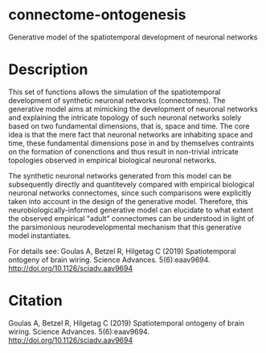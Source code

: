 # connectome-ontogenesis
Generative model of the spatiotemporal development of neuronal networks

# Description

This set of functions allows the simulation of the spatiotemporal development of synthetic neuronal networks (connectomes). The generative model aims at mimicking the development of neuronal networks and explaining the intricate topology of such neuronal networks solely based on two fundamental dimensions, that is, space and time. The core idea is that the mere fact that neuronal networks are inhabiting space and time, these fundamental dimensions pose in and by themselves contraints on the formation of conenctions and thus result in non-trivial intricate topologies observed in empirical biological neuronal networks. 

The synthetic neuronal networks generated from this model can be subsequently directly and quantitevely compared with empirical biological neuronal networks connectomes, since such comparisons were explicitly taken into account in the design of the generative model. Therefore, this neurobiologically-informed generative model can elucidate to what extent the observed empirical "adult" connectomes can be understood in light of the parsimonious neurodevelopmental mechanism that this generative model instantiates.

For details see:
Goulas A, Betzel R, Hilgetag C (2019) Spatiotemporal ontogeny of brain wiring. Science Advances. 5(6):eaav9694. http://doi.org/10.1126/sciadv.aav9694

# Citation

Goulas A, Betzel R, Hilgetag C (2019) Spatiotemporal ontogeny of brain wiring. Science Advances. 5(6):eaav9694. http://doi.org/10.1126/sciadv.aav9694
